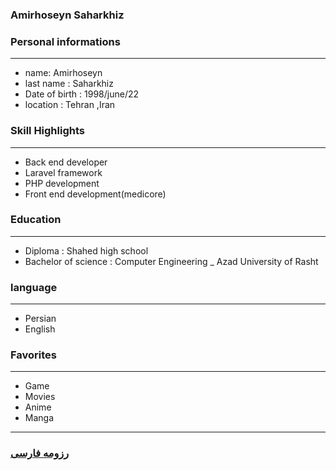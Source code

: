 
### Amirhoseyn Saharkhiz


### Personal informations

---
+ name: Amirhoseyn
+ last name : Saharkhiz
+ Date of birth : 1998/june/22
+ location : Tehran ,Iran


### Skill Highlights

---
+ Back end developer
+ Laravel framework
+ PHP development
+ Front end development(medicore)


### Education

---
+ Diploma : Shahed high school
+ Bachelor of science : Computer Engineering
_ Azad University of Rasht 

### language

---
+ Persian
+ English

### Favorites

---
+ Game
+ Movies
+ Anime 
+ Manga



--- 
### [رزومه فارسی](resume-fa.md)

